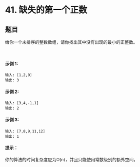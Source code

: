 # 41. 缺失的第一个正数

## 题目

给你一个未排序的整数数组，请你找出其中没有出现的最小的正整数。

 

#### 示例 1:

```
输入: [1,2,0]
输出: 3
```

#### 示例 2:

```
输入: [3,4,-1,1]
输出: 2
```

#### 示例 3:

```
输入: [7,8,9,11,12]
输出: 1
```

#### 提示：

你的算法的时间复杂度应为O(n)，并且只能使用常数级别的额外空间。